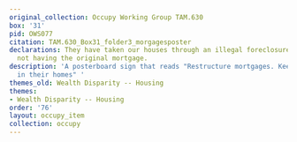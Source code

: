 ```yaml
---
original_collection: Occupy Working Group TAM.630
box: '31'
pid: OWS077
citation: TAM.630_Box31_folder3_morgagesposter
declarations: They have taken our houses through an illegal foreclosure process, despite
  not having the original mortgage.
description: 'A posterboard sign that reads "Restructure mortgages. Keep Americans
  in their homes" '
themes_old: Wealth Disparity -- Housing
themes:
- Wealth Disparity -- Housing
order: '76'
layout: occupy_item
collection: occupy
---
```

